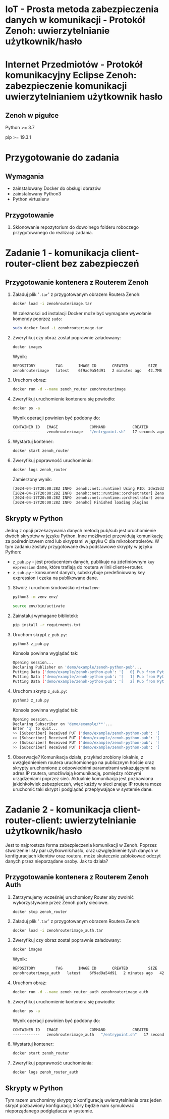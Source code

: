 # IoT - Prosta metoda zabezpieczenia danych w komunikacji - Protokół Zenoh: uwierzytelnianie użytkownik/hasło


# Internet Przedmiotów - Protokół komunikacyjny Eclipse Zenoh: zabezpieczenie komunikacji uwierzytelnianiem użytkownik hasło
## Zenoh w pigułce
Python >= 3.7

pip >= 19.3.1

# Przygotowanie do zadania
## Wymagania
- zainstalowany Docker do obsługi obrazów
- zainstalowany Python3
- Python virtualenv

## Przygotowanie
1. Sklonowanie repozytorium do dowolnego folderu roboczego przygotowanego do realizacji zadania.


# Zadanie 1 - komunikacja client-router-client bez zabezpieczeń
## Przygotowanie kontenera z Routerem Zenoh
1. Załaduj plik '`.tar`' z przygotowanym obrazem Routera Zenoh:
    ```bash
    docker load -i zenohrouterimage.tar
    ```
    W zależności od instalacji Docker może być wymagane wywołanie komendy poprzez `sudo`:
    ```bash
    sudo docker load -i zenohrouterimage.tar
    ```

2. Zweryfikuj czy obraz został poprawnie załadowany:
    ```bash
    docker images
    ```

    Wynik:
    ```bash
    REPOSITORY         TAG       IMAGE ID       CREATED         SIZE
    zenohrouterimage   latest    6f9ad9a54d91   2 minutes ago   42.7MB
    ```

3. Uruchom obraz:
    ```bash
    docker run -d --name zenoh_router zenohrouterimage
    ```

4. Zweryfikuj uruchomienie kontenera się powiodło:
    ```bash
    docker ps -a
    ```

    Wynik operacji powinien być podobny do:
    ```bash
    CONTAINER ID   IMAGE              COMMAND            CREATED          STATUS                        PORTS       NAMES
    ------------   zenohrouterimage   "/entrypoint.sh"   17 seconds ago   Exited (255) 16 seconds ago               zenoh_router
    ```
5. Wystartuj kontener:
    ```bash
    docker start zenoh_router

6. Zweryfikuj poprawność uruchomienia:
    ```bash
    docker logs zenoh_router
    ```

    Zamierzony wynik:
    ```bash
    [2024-04-17T20:00:28Z INFO  zenoh::net::runtime] Using PID: 3de15d3bc99d5bc36150c7b41f8ba171
    [2024-04-17T20:00:28Z INFO  zenoh::net::runtime::orchestrator] Zenoh can be reached at: tcp/172.17.0.2:7447
    [2024-04-17T20:00:28Z INFO  zenoh::net::runtime::orchestrator] zenohd listening scout messages on 224.0.0.224:7446
    [2024-04-17T20:00:28Z INFO  zenohd] Finished loading plugins
    ```
## Skrypty w Python
Jedną z opcji przekazywania danych metodą pub/sub jest uruchomienie dwóch skryptów w języku Python. 
Inne możliwości przewidują komunikację za pośrednictwem cmd lub skryptami w języku C dla mikrokontrolerów.
W tym zadaniu zostały przygotowane dwa podstawowe skrypty w języku Python:
- `z_pub.py` - jest producentem danych, publikuje na zdefiniownym `key expression` dane, które trafiają do routera w linii client<->router.
- `z_sub.py` - konsument danych, subskrybuje predefiniowany key expression i czeka na publikowane dane.

1. Stwórz i uruchom środowisko `virtualenv`:
    ```bash
    python3 -m venv env/
    ```

    ```bash
    source env/bin/activate
    ```

2. Zainstaluj wymagane biblioteki:
    ```bash
    pip install -r requirments.txt
    ```

3. Uruchom skrypt `z_pub.py`:
    ```bash
    python3 z_pub.py
    ```
    Konsola powinna wyglądać tak:
    ```bash
    Opening session...
    Declaring Publisher on 'demo/example/zenoh-python-pub'...
    Putting Data ('demo/example/zenoh-python-pub': '[   0] Pub from Python!')...
    Putting Data ('demo/example/zenoh-python-pub': '[   1] Pub from Python!')...
    Putting Data ('demo/example/zenoh-python-pub': '[   2] Pub from Python!')...
    ``` 

4. Uruchom skrytp `z_sub.py`:
    ```bash
    python3 z_sub.py
    ```

    Konsola powinna wyglądać tak:
    ```bash
    Opening session...
    Declaring Subscriber on 'demo/example/**'...
    Enter 'q' to quit...
    >> [Subscriber] Received PUT ('demo/example/zenoh-python-pub': '[   0] Pub from Python!')
    >> [Subscriber] Received PUT ('demo/example/zenoh-python-pub': '[   1] Pub from Python!')
    >> [Subscriber] Received PUT ('demo/example/zenoh-python-pub': '[   2] Pub from Python!')
    >> [Subscriber] Received PUT ('demo/example/zenoh-python-pub': '[   3] Pub from Python!')
    ```
5. Obserwacje?
Komunikacja działa, przykład zrobiony lokalnie, z uwzględnieniem routera uruchomionego na publicznym hoście
oraz skrypty uruchomione z odpowiednimi parametrami wskazującymi na adres IP routera, umożliwiają komunikację,
pomiędzy różnymi urządzeniami poprzez sieć. Aktualnie komunikacja jest pozbawiona jakichkolwiek zabezpieczeń, więc
każdy w sieci znając IP routera moze uruchomić taki skrypt i podglądać przepływające w systemie dane.

# Zadanie 2 - komunikacja client-router-client: uwierzytelnianie użytkownik/hasło
Jest to najprostsza forma zabezpieczenia komunikacji w Zenoh. Poprzez stworzenie listy par użytkownik:hasło,
oraz uzwględnienie tych danych w konfiguracjach klientów oraz routera, może skutecznie zablokować odczyt danych
przez nieporządane osoby. Jak to działa?

## Przygotowanie kontenera z Routerem Zenoh Auth
1. Zatrzymujemy wcześniej uruchomiony Router aby zwolnić wykorzystywane przez Zenoh porty sieciowe. 
    ```bash
    docker stop zenoh_router
    ```

2. Załaduj plik '`.tar`' z przygotowanym obrazem Routera Zenoh:
    ```bash
    docker load -i zenohrouterimage_auth.tar
    ```
3. Zweryfikuj czy obraz został poprawnie załadowany:
    ```bash
    docker images
    ```

    Wynik:
    ```bash
    REPOSITORY         TAG       IMAGE ID       CREATED         SIZE
    zenohrouterimage_auth   latest    6f9ad9a54d91   2 minutes ago   42.7MB
    ```

3. Uruchom obraz:
    ```bash
    docker run -d --name zenoh_router_auth zenohrouterimage_auth
    ```

4. Zweryfikuj uruchomienie kontenera się powiodło:
    ```bash
    docker ps -a
    ```

    Wynik operacji powinien być podobny do:
    ```bash
    CONTAINER ID   IMAGE              COMMAND            CREATED          STATUS                        PORTS       NAMES
    ------------   zenohrouterimage_auth   "/entrypoint.sh"   17 seconds ago   Exited (255) 16 seconds ago               zenoh_router_auth
    ```
5. Wystartuj kontener:
    ```bash
    docker start zenoh_router

6. Zweryfikuj poprawność uruchomienia:
    ```bash
    docker logs zenoh_router_auth
    ```

## Skrypty w Python
Tym razem uruchomimy skrypty z konfiguracją uwierzytelnienia oraz jeden skrypt pozbawiony konfiguracji, który
będzie nam symulować nieporządanego podglądacza w systemie.
